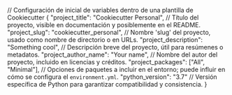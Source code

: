 // Configuración de inicial de variables dentro de una plantilla de Cookiecutter
{
  "project_title": "Cookiecutter Personal",      // Título del proyecto, visible en documentación y posiblemente en el README.
  "project_slug": "cookiecutter_personal",       // Nombre 'slug' del proyecto, usado como nombre de directorio o en URLs.
  "project_description": "Something cool",       // Descripción breve del proyecto, útil para resúmenes o metadatos.
  "project_author_name": "Your name",            // Nombre del autor del proyecto, incluido en licencias y créditos.
  "project_packages": ["All", "Minimal"],        // Opciones de paquetes a incluir en el entorno; puede influir en cómo se configura el `environment.yml`.
  "python_version": "3.7"                        // Versión específica de Python para garantizar compatibilidad y consistencia.
}
